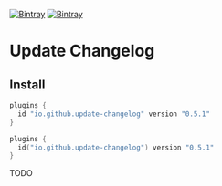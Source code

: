 [![Bintray](https://img.shields.io/bintray/v/ciriti/cdelivery/changelogupdate-plugin?color=blue&label=Bintray%20Update%20Changelog%20Plugin)](https://bintray.com/ciriti/cdelivery/changelogupdate-plugin)
[![Bintray](https://img.shields.io/bintray/v/ciriti/cdelivery/changelogupdate-plugin?color=blue&label=Gradle%20Portal%20changelogupdate-plugin)](https://plugins.gradle.org/plugin/io.github.update-changelog)

# Update Changelog

## Install

```groovy
plugins {
  id "io.github.update-changelog" version "0.5.1"
}
```
```kotlin
plugins {
  id("io.github.update-changelog") version "0.5.1"
}
```

TODO